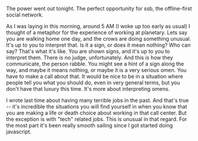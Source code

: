 The power went out tonight. The perfect opportunity for ssb, the offline-first social network. 

As I was laying in this morning, around 5 AM (I woke up too early as usual) I thought of a metaphor for the experience of working at planetary. Lets say you are walking home one day, and the crows are doing something unusual. It's up to you to interpret that. Is it a sign, or does it mean nothing? Who can say? That's what it's like. You are shown signs, and it's up to you to interpret them. There is no judge, unfortunately. And this is how they communicate, the person rabble. You might see a hint of a sign along the way, and maybe it means nothing, or maybe it is a very serious omen. You have to make a call about that. It would be nice to be in a situation where people tell you what you should do, even in very general terms, but you don't have that luxury this time. It's more about interpreting omens.

I wrote last time about having many terrible jobs in the past. And that's true -- it's incredible the situations you will find yourself in when you know that you are making a life or death choice about working in that call center. But the exception is with "tech" related jobs. This is unusual in that regard. For the most part it's been really smooth sailing since I got started doing javascript.





